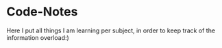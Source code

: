 # Code-Notes
Here I put all things I am learning per subject, in order to keep track of the information overload:)
